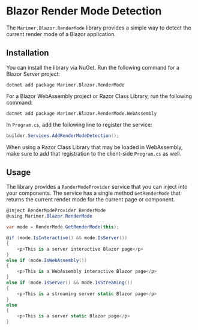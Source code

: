 # Blazor Render Mode Detection

The `Marimer.Blazor.RenderMode` library provides a simple way to detect the current render mode of a Blazor application.

## Installation

You can install the library via NuGet. Run the following command for a Blazor Server project:

```
dotnet add package Marimer.Blazor.RenderMode
```

For a Blazor WebAssembly project or Razor Class Library, run the following command:

```
dotnet add package Marimer.Blazor.RenderMode.WebAssembly
```

In `Program.cs`, add the following line to register the service:

```csharp
builder.Services.AddRenderModeDetection();
```

When using a Razor Class Library that may be loaded in WebAssembly, make sure to add that registration to the client-side `Program.cs` as well.

## Usage

The library provides a `RenderModeProvider` service that you can inject into your components. The service has a single method `GetRenderMode` that returns the current render mode for the current page or component.

```csharp
@inject RenderModeProvider RenderMode
@using Marimer.Blazor.RenderMode

var mode = RenderMode.GetRenderMode(this);

@if (mode.IsInteractive() && mode.IsServer())
{
    <p>This is a server interactive Blazor page</p>
}
else if (mode.IsWebAssembly())
{
    <p>This is a WebAssembly interactive Blazor page</p>
}
else if (mode.IsServer() && mode.IsStreaming())
{
    <p>This is a streaming server static Blazor page</p>
}
else
{
    <p>This is a server static Blazor page</p>
}
```

